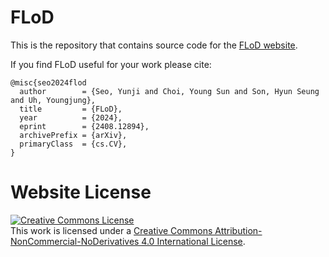 # FLoD

This is the repository that contains source code for the [FLoD website]([https://](https://3dgs-flod.github.io/flod.github.io/)).

If you find FLoD useful for your work please cite:
```
@misc{seo2024flod
  author        = {Seo, Yunji and Choi, Young Sun and Son, Hyun Seung and Uh, Youngjung},
  title         = {FLoD},
  year          = {2024},
  eprint        = {2408.12894},
  archivePrefix = {arXiv},
  primaryClass  = {cs.CV},
}
```

# Website License
<a rel="license" href="https://creativecommons.org/licenses/by-nc-nd/4.0/"><img alt="Creative Commons License" style="border-width:0" src="https://licensebuttons.net/l/by-nc-nd/4.0/88x31.png" /></a><br />This work is licensed under a <a rel="license" href="[https://creativecommons.org/licenses/by-nc-nd/4.0/](https://creativecommons.org/licenses/by-nc-nd/4.0/)">Creative Commons Attribution-NonCommercial-NoDerivatives 4.0 International License</a>.
